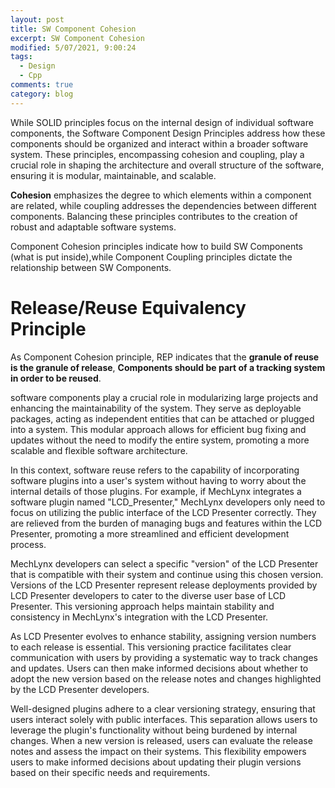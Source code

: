 ```yaml
---
layout: post
title: SW Component Cohesion
excerpt: SW Component Cohesion
modified: 5/07/2021, 9:00:24
tags:
  - Design
  - Cpp
comments: true
category: blog
---
```

While SOLID principles focus on the internal design of individual software components, the Software Component Design Principles address how these components should be organized and interact within a broader software system. These principles, encompassing cohesion and coupling, play a crucial role in shaping the architecture and overall structure of the software, ensuring it is modular, maintainable, and scalable.

**Cohesion** emphasizes the degree to which elements within a component are related, while coupling addresses the dependencies between different components. Balancing these principles contributes to the creation of robust and adaptable software systems.

Component Cohesion principles indicate how to build SW Components (what is put inside),while Component Coupling principles dictate the relationship between SW Components.

# Release/Reuse Equivalency Principle
As Component Cohesion principle, REP indicates that the **granule of reuse is the granule of release**, **Components should be part of a tracking system in order to be reused**.

software components play a crucial role in modularizing large projects and enhancing the maintainability of the system. They serve as deployable packages, acting as independent entities that can be attached or plugged into a system. This modular approach allows for efficient bug fixing and updates without the need to modify the entire system, promoting a more scalable and flexible software architecture.

In this context, software reuse refers to the capability of incorporating software plugins into a user's system without having to worry about the internal details of those plugins. For example, if MechLynx integrates a software plugin named "LCD_Presenter," MechLynx developers only need to focus on utilizing the public interface of the LCD Presenter correctly. They are relieved from the burden of managing bugs and features within the LCD Presenter, promoting a more streamlined and efficient development process.

MechLynx developers can select a specific "version" of the LCD Presenter that is compatible with their system and continue using this chosen version. Versions of the LCD Presenter represent release deployments provided by LCD Presenter developers to cater to the diverse user base of LCD Presenter. This versioning approach helps maintain stability and consistency in MechLynx's integration with the LCD Presenter.

As LCD Presenter evolves to enhance stability, assigning version numbers to each release is essential. This versioning practice facilitates clear communication with users by providing a systematic way to track changes and updates. Users can then make informed decisions about whether to adopt the new version based on the release notes and changes highlighted by the LCD Presenter developers.

Well-designed plugins adhere to a clear versioning strategy, ensuring that users interact solely with public interfaces. This separation allows users to leverage the plugin's functionality without being burdened by internal changes. When a new version is released, users can evaluate the release notes and assess the impact on their systems. This flexibility empowers users to make informed decisions about updating their plugin versions based on their specific needs and requirements.

